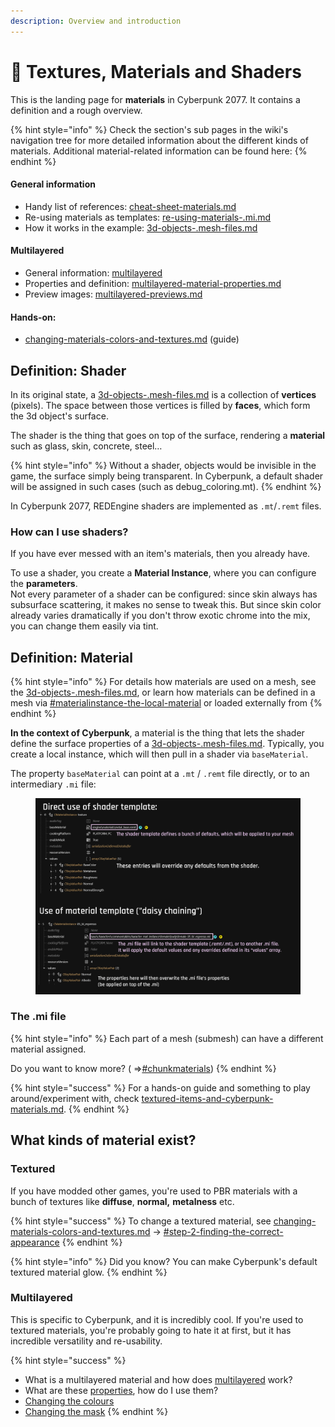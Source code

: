 ```yaml
---
description: Overview and introduction
---
```


# 🔮 Textures, Materials and Shaders

This is the landing page for **materials** in Cyberpunk 2077. It contains a definition and a rough overview.&#x20;

{% hint style="info" %}
Check the section's sub pages in the wiki's navigation tree for more detailed information about the different kinds of materials. Additional material-related information can be found here:
{% endhint %}

#### General information

* Handy list of references: [cheat-sheet-materials.md](../../modding-know-how/references-lists-and-overviews/cheat-sheet-materials.md "mention")
* Re-using materials as templates: [re-using-materials-.mi.md](re-using-materials-.mi.md "mention")
* How it works in the example: [3d-objects-.mesh-files.md](../files-and-what-they-do/3d-objects-.mesh-files.md "mention")

#### Multilayered

* General information: [multilayered](multilayered/ "mention")
* Properties and definition: [multilayered-material-properties.md](multilayered/multilayered-material-properties.md "mention")
* Preview images: [multilayered-previews.md](multilayered/multilayered-previews.md "mention")

#### Hands-on:

* [changing-materials-colors-and-textures.md](../modding-guides/items-equipment/editing-existing-items/changing-materials-colors-and-textures.md "mention") (guide)

## Definition: Shader

In its original state, a [3d-objects-.mesh-files.md](../files-and-what-they-do/3d-objects-.mesh-files.md "mention") is a collection of **vertices** (pixels). The space between those vertices is filled by **faces**, which form the 3d object's surface.&#x20;

The shader is the thing that goes on top of the surface, rendering a **material** such as glass, skin, concrete, steel…

{% hint style="info" %}
Without a shader, objects would be invisible in the game, the surface simply being transparent. In Cyberpunk, a default shader will be assigned in such cases (such as debug\_coloring.mt).
{% endhint %}

In Cyberpunk 2077, REDEngine shaders are implemented as `.mt`/`.remt` files.&#x20;

### How can I use shaders?

If you have ever messed with an item's materials, then you already have.&#x20;

To use a shader, you create a **Material Instance**, where you can configure the **parameters**. \
Not every parameter of a shader can be configured: since skin always has subsurface scattering, it makes no sense to tweak this. But since skin color already varies dramatically if you don't throw exotic chrome into the mix, you can change them easily via tint.

## Definition: Material&#x20;

{% hint style="info" %}
For details how materials are used on a mesh, see the [3d-objects-.mesh-files.md](../files-and-what-they-do/3d-objects-.mesh-files.md "mention"), or learn how materials can be defined in a mesh via [#materialinstance-the-local-material](../files-and-what-they-do/3d-objects-.mesh-files.md#materialinstance-the-local-material "mention") or loaded externally from&#x20;
{% endhint %}

**In the context of Cyberpunk**, a material is the thing that lets the shader define the surface properties of a [3d-objects-.mesh-files.md](../files-and-what-they-do/3d-objects-.mesh-files.md "mention"). Typically, you create a local instance, which will then pull in a shader via `baseMaterial`.

The property `baseMaterial` can point at a `.mt` / `.remt` file directly, or to an intermediary `.mi` file:

<figure><img src="../../.gitbook/assets/materials_mt_and_mi.png" alt=""><figcaption></figcaption></figure>

### The .mi file&#x20;

{% hint style="info" %}
Each part of a mesh (submesh) can have a different material assigned.&#x20;

Do you want to know more?  ( =>[#chunkmaterials](../files-and-what-they-do/3d-objects-.mesh-files.md#chunkmaterials "mention"))
{% endhint %}

{% hint style="success" %}
For a hands-on guide and something to play around/experiment with, check [textured-items-and-cyberpunk-materials.md](../modding-guides/everything-else/textured-items-and-cyberpunk-materials.md "mention").
{% endhint %}

## What kinds of material exist?

### Textured

If you have modded other games, you're used to PBR materials with a bunch of textures like **diffuse**, **normal,** **metalness** etc.&#x20;

{% hint style="success" %}
To change a textured material, see [changing-materials-colors-and-textures.md](../modding-guides/items-equipment/editing-existing-items/changing-materials-colors-and-textures.md "mention") -> [#step-2-finding-the-correct-appearance](../modding-guides/items-equipment/editing-existing-items/changing-materials-colors-and-textures.md#step-2-finding-the-correct-appearance "mention")
{% endhint %}

{% hint style="info" %}
Did you know? You can make Cyberpunk's default textured material glow.
{% endhint %}

### Multilayered

This is specific to Cyberpunk, and it is incredibly cool. If you're used to textured materials, you're probably going to hate it at first, but it has incredible versatility and re-usability.&#x20;

{% hint style="success" %}
* What is a multilayered material and how does [multilayered](multilayered/ "mention") work?
* What are these [properties](multilayered/multilayered-material-properties.md), how do I use them?
* [Changing the colours](../modding-guides/items-equipment/editing-existing-items/changing-materials-colors-and-textures.md#multilayered-material)
* [Changing the mask](../textures/custom-multilayermasks.md)
{% endhint %}
